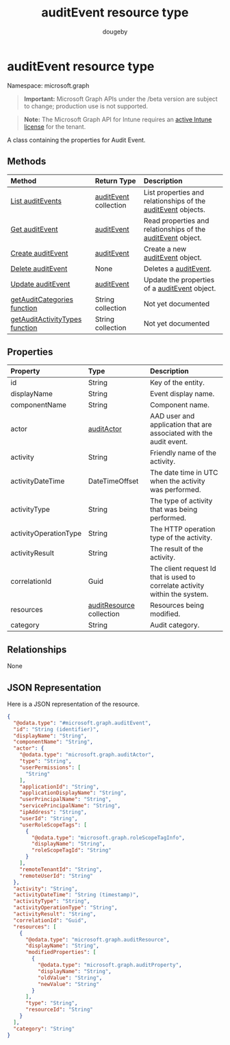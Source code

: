 ﻿---
title: "auditEvent resource type"
description: "A class containing the properties for Audit Event."
author: "dougeby"
localization_priority: Normal
ms.prod: "intune"
doc_type: resourcePageType
---

# auditEvent resource type

Namespace: microsoft.graph

> **Important:** Microsoft Graph APIs under the /beta version are subject to change; production use is not supported.

> **Note:** The Microsoft Graph API for Intune requires an [active Intune license](https://go.microsoft.com/fwlink/?linkid=839381) for the tenant.

A class containing the properties for Audit Event.

## Methods

| Method                                                                                       | Return Type                                                         | Description                                                                                                |
| :------------------------------------------------------------------------------------------- | :------------------------------------------------------------------ | :--------------------------------------------------------------------------------------------------------- |
| [List auditEvents](../api/intune-auditing-auditevent-list.md)                                | [auditEvent](../resources/intune-auditing-auditevent.md) collection | List properties and relationships of the [auditEvent](../resources/intune-auditing-auditevent.md) objects. |
| [Get auditEvent](../api/intune-auditing-auditevent-get.md)                                   | [auditEvent](../resources/intune-auditing-auditevent.md)            | Read properties and relationships of the [auditEvent](../resources/intune-auditing-auditevent.md) object.  |
| [Create auditEvent](../api/intune-auditing-auditevent-create.md)                             | [auditEvent](../resources/intune-auditing-auditevent.md)            | Create a new [auditEvent](../resources/intune-auditing-auditevent.md) object.                              |
| [Delete auditEvent](../api/intune-auditing-auditevent-delete.md)                             | None                                                                | Deletes a [auditEvent](../resources/intune-auditing-auditevent.md).                                        |
| [Update auditEvent](../api/intune-auditing-auditevent-update.md)                             | [auditEvent](../resources/intune-auditing-auditevent.md)            | Update the properties of a [auditEvent](../resources/intune-auditing-auditevent.md) object.                |
| [getAuditCategories function](../api/intune-auditing-auditevent-getauditcategories.md)       | String collection                                                   | Not yet documented                                                                                         |
| [getAuditActivityTypes function](../api/intune-auditing-auditevent-getauditactivitytypes.md) | String collection                                                   | Not yet documented                                                                                         |

## Properties

| Property              | Type                                                                      | Description                                                                 |
| :-------------------- | :------------------------------------------------------------------------ | :-------------------------------------------------------------------------- |
| id                    | String                                                                    | Key of the entity.                                                          |
| displayName           | String                                                                    | Event display name.                                                         |
| componentName         | String                                                                    | Component name.                                                             |
| actor                 | [auditActor](../resources/intune-auditing-auditactor.md)                  | AAD user and application that are associated with the audit event.          |
| activity              | String                                                                    | Friendly name of the activity.                                              |
| activityDateTime      | DateTimeOffset                                                            | The date time in UTC when the activity was performed.                       |
| activityType          | String                                                                    | The type of activity that was being performed.                              |
| activityOperationType | String                                                                    | The HTTP operation type of the activity.                                    |
| activityResult        | String                                                                    | The result of the activity.                                                 |
| correlationId         | Guid                                                                      | The client request Id that is used to correlate activity within the system. |
| resources             | [auditResource](../resources/intune-auditing-auditresource.md) collection | Resources being modified.                                                   |
| category              | String                                                                    | Audit category.                                                             |

## Relationships

None

## JSON Representation

Here is a JSON representation of the resource.

<!-- {
  "blockType": "resource",
  "keyProperty": "id",
  "@odata.type": "microsoft.graph.auditEvent"
}
-->

```json
{
  "@odata.type": "#microsoft.graph.auditEvent",
  "id": "String (identifier)",
  "displayName": "String",
  "componentName": "String",
  "actor": {
    "@odata.type": "microsoft.graph.auditActor",
    "type": "String",
    "userPermissions": [
      "String"
    ],
    "applicationId": "String",
    "applicationDisplayName": "String",
    "userPrincipalName": "String",
    "servicePrincipalName": "String",
    "ipAddress": "String",
    "userId": "String",
    "userRoleScopeTags": [
      {
        "@odata.type": "microsoft.graph.roleScopeTagInfo",
        "displayName": "String",
        "roleScopeTagId": "String"
      }
    ],
    "remoteTenantId": "String",
    "remoteUserId": "String"
  },
  "activity": "String",
  "activityDateTime": "String (timestamp)",
  "activityType": "String",
  "activityOperationType": "String",
  "activityResult": "String",
  "correlationId": "Guid",
  "resources": [
    {
      "@odata.type": "microsoft.graph.auditResource",
      "displayName": "String",
      "modifiedProperties": [
        {
          "@odata.type": "microsoft.graph.auditProperty",
          "displayName": "String",
          "oldValue": "String",
          "newValue": "String"
        }
      ],
      "type": "String",
      "resourceId": "String"
    }
  ],
  "category": "String"
}
```
